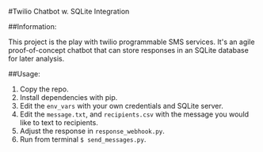 #Twilio Chatbot w. SQLite Integration

##Information:

This project is the play with twilio programmable SMS services. It's an agile proof-of-concept chatbot that can store responses in an SQLite database for later analysis.

##Usage:

1. Copy the repo.
2. Install dependencies with pip.
3. Edit the `env_vars` with your own credentials and SQLite server.
4. Edit the `message.txt`, and `recipients.csv` with the message you would like to text to recipients.
5. Adjust the response in `response_webhook.py`.
6. Run from terminal `$ send_messages.py`.